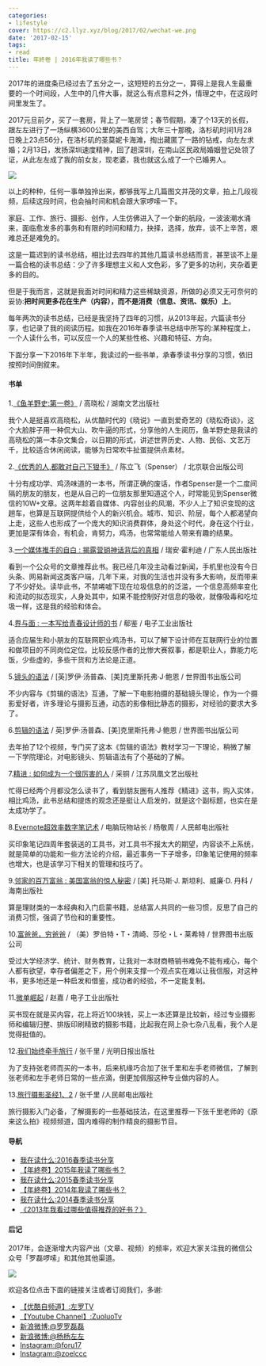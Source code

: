 ```yaml
---
categories:
- lifestyle
cover: https://c2.llyz.xyz/blog/2017/02/wechat-we.png
date: '2017-02-15'
tags:
- read
title: 年終卷 | 2016年我读了哪些书？
---
```


2017年的进度条已经过去了五分之一，这短短的五分之一，算得上是我人生最重要的一个时间段，人生中的几件大事，就这么有点意料之外，情理之中，在这段时间里发生了。

2017元旦前夕，买了一套房，背上了一笔房贷；春节假期，凑了个13天的长假，跟左左进行了一场纵横3600公里的美西自驾；大年三十那晚，洛杉矶时间1月28日晚上23点56分，在洛杉矶的圣莫妮卡海滩，掏出藏匿了一路的钻戒，向左左求婚；2月13日，发扬深圳速度精神，回了趟深圳，在南山区民政局婚姻登记处领了证，从此左左成了我的前女友，现老婆，我也就这么成了一个已婚男人。

![](https://c2.llyz.xyz/blog/2017/02/wechat-we.png)

以上的种种，任何一事单独拎出来，都够我写上几篇图文并茂的文章，拍上几段视频，后续这段时间，也会抽时间和机会跟大家啰嗦一下。

家庭、工作、旅行、摄影、创作，人生仿佛进入了一个新的航段，一波波潮水涌来，面临愈发多的事务和有限的时间和精力，抉择，选择，放弃，谈不上辛苦，艰难总还是难免的。

这是一篇迟到的读书总结，相比过去四年的其他几篇读书总结而言，甚至谈不上是一篇合格的读书总结：少了许多理想主义和人文色彩，多了更多的功利，夹杂着更多的目的。

但是于我而言，这就是我面对时间和精力这些稀缺资源，所做的必须又无可奈何的妥协:**把时间更多花在生产（内容），而不是消费（信息、资讯、娱乐）上**。

每年两次的读书总结，已经是我坚持了四年的习惯，从2013年起，六篇读书分享，也记录了我的阅读历程。如我在2016年春季读书总结中所写的:某种程度上，一个人读什么书，可以反应一个人的某些性格、兴趣和特征、方向。

下面分享一下2016年下半年，我读过的一些书单，承春季读书分享的习惯，依旧按照时间倒叙来。

#### 书单

1.[《鱼羊野史:第一卷》](https://book.douban.com/subject/25846182/) / 高晓松 / 湖南文艺出版社

我个人是挺喜欢高晓松，从优酷时代的《晓说》一直到爱奇艺的《晓松奇谈》，这个大脸胖子用一种侃大山、吹牛逼的形式，分享他的人生阅历，鱼羊野史是我读的高晓松的第一本杂文集合，以日期的形式，讲述世界历史、人物、民俗、文艺万千，比较适合休闲阅读，能够为日常吹牛扯蛋提供点素材。

2.[《优秀的人,都敢对自己下狠手》](https://book.douban.com/subject/25846182/) / 陈立飞（Spenser） / 北京联合出版公司

十分有成功学、鸡汤味道的一本书，所谓正确的废话，作者Spenser是一个二度间隔的朋友的朋友，也是从自己的一位朋友那里知道这个人，时常能见到Spenser微信的10W+文章。这两年趁着自媒体、内容创业的风潮，不少人上了知识变现的这趟车，也算是互联网提供给个人的新兴机会。城市、知识、阶层，每个人都渴望向上走，这些人也形成了一个庞大的知识消费群体，身处这个时代，身在这个行业，更加是深有体会，有机会，肯努力，鸡汤，也常常能给人带来有趣的结果。

3.[一个媒体推手的自白 : 揭露营销神话背后的真相](https://book.douban.com/subject/24530309/) / 瑞安·霍利迪 / 广东人民出版社

看到一个公众号的文章推荐此书。我已经几年没主动看过新闻，手机里也没有今日头条、网易新闻这类客户端，几年下来，对我的生活也并没有多大影响，反而带来了不少好处。读毕此书，不禁唏嘘下现在垃圾信息的的泛滥，一个信息高频率变化和流动的拟态现实，人身处其中，如果不能控制好对信息的吸收，就像吸毒和吃垃圾一样，这是我的经验和体会。

4.[界与面 : 一本写给青春设计师的书](https://book.douban.com/subject/26429947/) / 郗鉴 / 电子工业出版社

适合应届生和小朋友的互联网职业鸡汤书，可以了解下设计师在互联网行业的位置和做项目的不同岗位定位。比较反感作者的比惨大赛叙事，都是职业人，靠能力吃饭，少些虚的，多些干货和方法论是正道。

5.[镜头的语法](https://book.douban.com/subject/24869024/) / \[英\]罗伊·汤普森、\[美\]克里斯托弗·J·鲍恩 / 世界图书出版公司

不少内容与《剪辑的语法》互通，了解一下电影拍摄的基础镜头理论，作为一个摄影爱好者，许多理论与摄影互通，动态的影像相比静态的摄影，对经验的要求大多了。

6.[剪辑的语法](https://book.douban.com/subject/25901646/) / 英\]罗伊·汤普森、\[美\]克里斯托弗·J·鲍恩 / 世界图书出版公司

去年拍了12个视频，专门买了这本《剪辑的语法》教材学习一下理论，稍微了解一下学院理论，对电影镜头、剪辑语法有了个基础的了解。

7.[精进 : 如何成为一个很厉害的人](https://book.douban.com/subject/26761696/) / 采铜 / 江苏凤凰文艺出版社

忙得已经两个月都没怎么读书了，看到朋友圈有人推荐《精进》这书，购入实体，相比鸡汤，此书总结和提炼的观念还是挺让人启发的，就是这个副标题，也实在是太成功学了。

8.[Evernote超效率数字笔记术](https://book.douban.com/subject/24524405/) / 电脑玩物站长 / 杨敬周 / 人民邮电出版社

买印象笔记四周年套装送的工具书，对工具书不报太大的期望，内容谈不上系统，就是简单的功能和一些方法论的介绍，最近事务一下子增多，印象笔记使用的频率也增大，也是该学习下相关的管理和技巧了。

9.[邻家的百万富翁 : 美国富翁的惊人秘密](https://book.douban.com/subject/1042567/) / \[美\] 托马斯·J. 斯坦利、威廉·D. 丹科 / 海南出版社

算是理财类的一本经典和入门启蒙书籍，总结富人共同的一些习惯，反思了自己的消费习惯，强调了节俭和的重要性。

10.[富爸爸，穷爸爸](https://book.douban.com/subject/1033778/) / （美）罗伯特・T・清崎、莎伦・L・莱希特 / 世界图书出版公司

受过大学经济学、统计、财务教育，让我对一本财商畅销书难免不能有戒心，每个人都有欲望，幸存者偏差之下，用个例来支撑一个观点实在难以让我信服，对这种书，更多地还是一种启发和借鉴，成功者的经验，不一定能复制。

11.[微单崛起](https://book.douban.com/subject/26778463/) / 赵嘉 / 电子工业出版社

买书现在就是买内容，花上将近100块钱，买上一本还算是比较新，经过专业摄影师和编辑归整、排版印刷精致的摄影书籍，比起我在网上杂七杂八乱看，我个人是觉得挺值的。

12.[我们始终牵手旅行](https://book.douban.com/subject/11506941/) / 张千里 / 光明日报出版社

为了支持张老师而买的一本书，后来机缘巧合加了张千里和左手老师微信，了解到张老师和左手老师日常的一些点滴，倒更加佩服这种专业做内容的人。

13.[旅行摄影圣经1、2](https://book.douban.com/subject/25921317/) / 张千里 /人民邮电出版社

旅行摄影入门必备，了解摄影的一些基础技法，在这里推荐一下张千里老师的《原来这么拍》视频频道，国内难得的制作精良的摄影节目。

#### 导航

- [我在读什么:2016春季读书分享](https://luolei.org/what-i-read-in-2016-spring/)
- [【年終卷】2015年我读了哪些书？](https://luolei.org/what-i-read-in-2015/)
- [我在读什么:2015春季读书分享](https://luolei.org/what-i-read-in-2015-spring/)
- [【年終卷】2014年我读了哪些书？](https://luolei.org/what-i-read-in-2014/)
- [我在读什么:2014春季读书分享](https://luolei.org/what-i-read-in-2014-spring/)
- [《2013年我看过哪些值得推荐的好书？》](https://luolei.org/books-i-read-in-2013/)

#### 后记

2017年，会逐渐增大内容产出（文章、视频）的频率，欢迎大家关注我的微信公众号「罗磊啰嗦」和其他其他渠道。

![](https://c2.llyz.xyz/wechat.png)

欢迎各位点击下面的链接关注或者订阅我们，多谢:

- [【优酷自频道】:左罗TV](https://i.youku.com/i/UMjQyNzQ2NTA4)
- [【Youtube Channel】:ZuoluoTv](https://www.youtube.com/channel/UCFCs9KNL6f2ZMKsoU7rjbkg)
- [新浪微博:@罗罗磊磊](https://weibo.com/foru17)
- [新浪微博:@杨杨左左](https://www.weibo.com/809033993?is_all=1)
- [Instagram:@foru17](https://www.instagram.com/foru17/)
- [Instagram:@zoelccc](https://www.instagram.com/zoelccc/)
